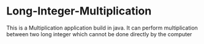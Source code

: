 # Long-Integer-Multiplication
This is a Multiplication application build in java. It can perform multiplication between two long integer which cannot be done directly by the computer 
